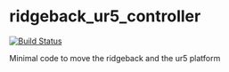 # ridgeback_ur5_controller
[![Build Status](https://travis-ci.com/epfl-lasa/ridgeback_ur5_controller.svg?token=m4ujgeX7fDuuc9CGktAM&branch=master)](https://travis-ci.com/epfl-lasa/ridgeback_ur5_controller)

Minimal code to move the ridgeback and the ur5 platform
